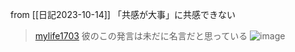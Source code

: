 
from [[日記2023-10-14]]
「共感が大事」に共感できない
> [mylife1703](https://twitter.com/mylife1703/status/1712302318178218188/photo/1) 彼のこの発言は未だに名言だと思っている
>  ![image](https://gyazo.com/97da9ff78c07258594d475efe1a87b70/thumb/1000)


